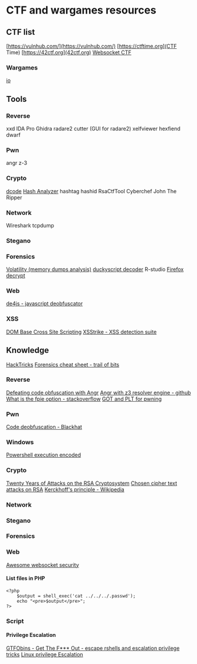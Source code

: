 # CTF and wargames resources

## CTF list

[https://vulnhub.com/](https://vulnhub.com/)
[https://ctftime.org](CTF Time)
[https://42ctf.org](42ctf.org)
[Websocket CTF](https://snowscan.io/bbsctf-evilconneck/#)

### Wargames

[io](https://io.netgarage.org)

## Tools

### Reverse
xxd
IDA Pro
Ghidra
radare2
cutter (GUI for radare2)
xelfviewer
hexfiend
dwarf

### Pwn

angr
z-3

### Crypto

[dcode](https://dcode.fr)
[Hash Analyzer](https://www.tunnelsup.com/hash-analyzer/)
hashtag
hashid
RsaCtfTool
Cyberchef
John The Ripper

### Network

Wireshark
tcpdump

### Stegano

### Forensics

[Volatility (memory dumps analysis)](https://github.com/volatilityfoundation/volatility)
[duckyscript decoder](https://ducktoolkit.com)
R-studio
[Firefox decrypt](https://github.com/Unode/firefox_decrypt)

### Web

[de4js - javascript deobfuscator](https://lelinhtinh.github.io/de4js/)

### XSS
[DOM Base Cross Site Scripting](http://www.webappsec.org/projects/articles/071105.html)
[XSStrike - XSS detection suite](https://github.com/s0md3v/XSStrike)

## Knowledge

[HackTricks](https://book.hacktricks.xyz/)
[Forensics cheat sheet - trail of bits](https://trailofbits.github.io/ctf/forensics/)

### Reverse

[Defeating code obfuscation with Angr](https://napongizero.github.io/blog/Defeating-Code-Obfuscation-with-Angr)
[Angr with z3 resolver engine - github](https://github.com/angr/angr-z3)
[What is the fpie option - stackoverflow](https://stackoverflow.com/questions/2463150/what-is-the-fpie-option-for-position-independent-executables-in-gcc-and-ld)
[GOT and PLT for pwning](https://systemoverlord.com/2017/03/19/got-and-plt-for-pwning.html)

### Pwn

[Code deobfuscation - Blackhat](https://www.blackhat.com/docs/eu-16/materials/eu-16-David-Code-Deobfuscation-Intertwining-Dynamic-Static-And-Symbolic-Approaches.pdf)

### Windows

[Powershell execution encoded](https://unit42.paloaltonetworks.com/unit42-pulling-back-the-curtains-on-encodedcommand-powershell-attacks/)

### Crypto

[Twenty Years of Attacks on the RSA Cryptosystem](https://crypto.stanford.edu/~dabo/papers/RSA-survey.pdf)
[Chosen cipher text attacks on RSA](https://repository.root-me.org/Cryptographie/Asym%C3%A9trique/EN%20-%20Chosen%20ciphertext%20attacks%20against%20protocols%20based%20on%20the%20RSA%20encryption%20standard%20-%20Daniel%20Bleichenbacher.pdf)
[Kerckhoff's principle - Wikipedia](https://en.wikipedia.org/wiki/Kerckhoffs%27s_principle)

### Network

### Stegano

### Forensics

### Web

[Awesome websocket security](https://github.com/PalindromeLabs/awesome-websocket-security)

#### List files in PHP

```
<?php
	$output = shell_exec('cat ../../../.passwd');
    echo "<pre>$output</pre>";
?>
```

### Script

#### Privilege Escalation

[GTFObins - Get The F*** Out - escape rshells and escalation privilege tricks](https://gtfobins.github.io/)
[Linux privilege Escalation](https://tbhaxor.com/linux-privilege-escalation/)
